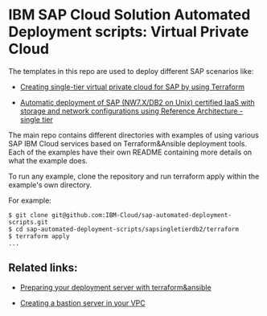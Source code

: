 # IBM SAP Cloud Solution Automated Deployment scripts: Virtual Private Cloud

The templates in this repo are used to deploy different SAP scenarios like:

- [Creating single-tier virtual private cloud for SAP by using Terraform](https://github.com/IBM-Cloud/sap-automated-deployment-scripts/tree/master/sapsingletiervpc)

- [Automatic deployment of SAP (NW7.X/DB2 on Unix) certified IaaS with storage and network configurations using Reference Architecture - single tier](https://github.com/IBM-Cloud/sap-automated-deployment-scripts/tree/master/sapsingletierdb2)


The main repo contains different directories with examples of using various SAP IBM Cloud services based on  Terraform&Ansible deployment tools.  Each of the examples have their own README containing more details on what the example does.

To run any example, clone the repository and run terraform apply within the example's own directory.

For example:
```
$ git clone git@github.com:IBM-Cloud/sap-automated-deployment-scripts.git
$ cd sap-automated-deployment-scripts/sapsingletierdb2/terraform
$ terraform apply
...
```

## Related links:

- [Preparing your deployment server with terraform&ansible](https://github.com/IBM-Cloud/terraform-provider-ibm)

- [Creating a bastion server in your VPC](https://github.com/IBM-Cloud/vpc-tutorials/tree/master/vpc-secure-management-bastion-server)
